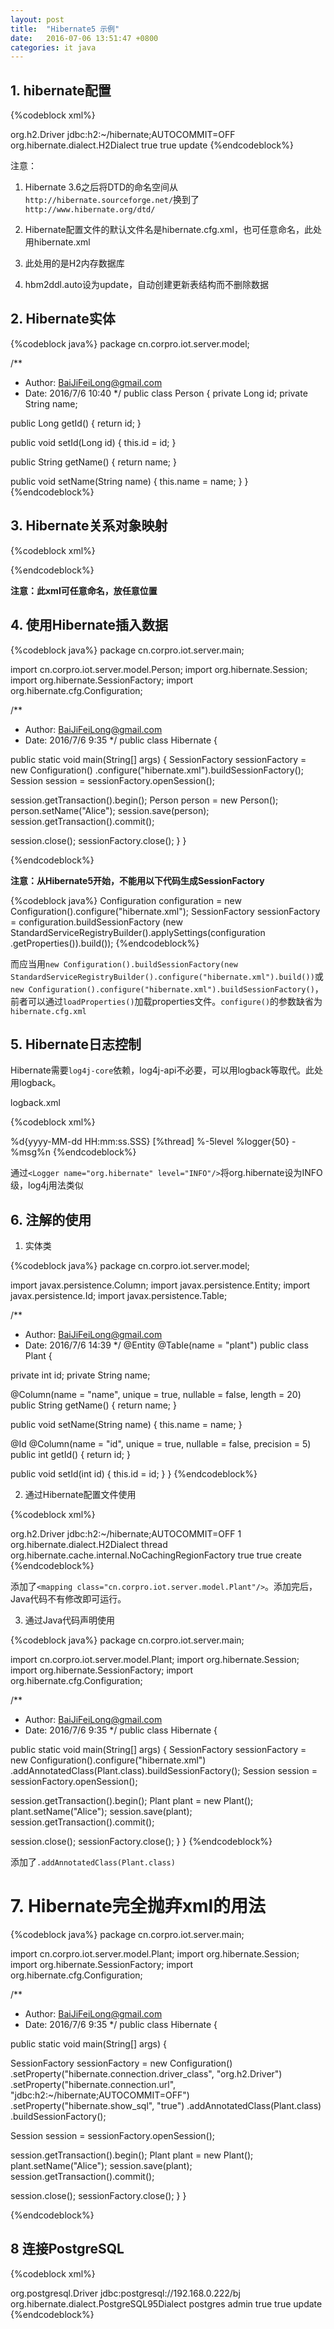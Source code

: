 ```yaml
---
layout: post
title:  "Hibernate5 示例"
date:   2016-07-06 13:51:47 +0800
categories: it java
---
```


## 1. hibernate配置

{%codeblock xml%}
<?xml version="1.0" encoding="UTF-8" ?>
<!DOCTYPE hibernate-configuration PUBLIC
"-//Hibernate/Hibernate Configuration DTD 3.0//EN"
"http://www.hibernate.org/dtd/hibernate-configuration-3.0.dtd">

<hibernate-configuration>
<session-factory>
<property name="connection.driver_class">org.h2.Driver</property>
<property name="connection.url">jdbc:h2:~/hibernate;AUTOCOMMIT=OFF</property>
<property name="dialect">org.hibernate.dialect.H2Dialect</property>
<property name="show_sql">true</property>
<property name="format_sql">true</property>
<property name="hbm2ddl.auto">update</property>
<mapping resource="hibernate-mapping/person.xml"/>
</session-factory>
</hibernate-configuration>
{%endcodeblock%}

注意：

1. Hibernate 3.6之后将DTD的命名空间从`http://hibernate.sourceforge.net/`换到了`http://www.hibernate.org/dtd/`

2. Hibernate配置文件的默认文件名是hibernate.cfg.xml，也可任意命名，此处用hibernate.xml

3. 此处用的是H2内存数据库

4. hbm2ddl.auto设为update，自动创建更新表结构而不删除数据

## 2. Hibernate实体

{%codeblock java%}
package cn.corpro.iot.server.model;

/**
* Author: BaiJiFeiLong@gmail.com
* Date: 2016/7/6 10:40
*/
public class Person {
private Long id;
private String name;

public Long getId() {
return id;
}

public void setId(Long id) {
this.id = id;
}

public String getName() {
return name;
}

public void setName(String name) {
this.name = name;
}
}
{%endcodeblock%}

## 3. Hibernate关系对象映射

{%codeblock xml%}
<?xml version="1.0" encoding="UTF-8"?>
<!DOCTYPE hibernate-mapping PUBLIC
"-//Hibernate/Hibernate Mapping DTD 3.0//EN"
"http://www.hibernate.org/dtd/hibernate-mapping-3.0.dtd">
<hibernate-mapping>
<class name="cn.corpro.iot.server.model.Person" table="person">
<id name="id" column="id">
<generator class="native"></generator>
</id>
<property name="name" column="name"></property>
</class>
</hibernate-mapping>
{%endcodeblock%}

**注意：此xml可任意命名，放任意位置**

## 4. 使用Hibernate插入数据

{%codeblock java%}
package cn.corpro.iot.server.main;

import cn.corpro.iot.server.model.Person;
import org.hibernate.Session;
import org.hibernate.SessionFactory;
import org.hibernate.cfg.Configuration;

/**
* Author: BaiJiFeiLong@gmail.com
* Date: 2016/7/6 9:35
*/
public class Hibernate {

public static void main(String[] args) {
SessionFactory sessionFactory = new Configuration()
.configure("hibernate.xml").buildSessionFactory();
Session session = sessionFactory.openSession();

session.getTransaction().begin();
Person person = new Person();
person.setName("Alice");
session.save(person);
session.getTransaction().commit();

session.close();
sessionFactory.close();
}
}

{%endcodeblock%}

**注意：从Hibernate5开始，不能用以下代码生成SessionFactory**

{%codeblock java%}
Configuration configuration = new Configuration().configure("hibernate.xml");
SessionFactory sessionFactory = configuration.buildSessionFactory
(new StandardServiceRegistryBuilder().applySettings(configuration
.getProperties()).build());
{%endcodeblock%}

而应当用`new Configuration().buildSessionFactory(new StandardServiceRegistryBuilder().configure("hibernate.xml").build())`或`new Configuration().configure("hibernate.xml").buildSessionFactory()`，前者可以通过`loadProperties()`加载properties文件。`configure()`的参数缺省为`hibernate.cfg.xml`

## 5. Hibernate日志控制

Hibernate需要`log4j-core`依赖，log4j-api不必要，可以用logback等取代。此处用logback。

logback.xml

{%codeblock xml%}
<?xml version="1.0" encoding="UTF-8"?>
<configuration>
<Logger name="org.hibernate" level="INFO"/>

<root level="DEBUG">
<appender name="STDOUT" class="ch.qos.logback.core.ConsoleAppender">
<encoder class="ch.qos.logback.classic.encoder.PatternLayoutEncoder">
<pattern>%d{yyyy-MM-dd HH:mm:ss.SSS} [%thread] %-5level %logger{50} - %msg%n</pattern>
</encoder>
</appender>
</root>
</configuration>
{%endcodeblock%}

通过`<Logger name="org.hibernate" level="INFO"/>`将org.hibernate设为INFO级，log4j用法类似

## 6. 注解的使用

1. 实体类

{%codeblock java%}
package cn.corpro.iot.server.model;

import javax.persistence.Column;
import javax.persistence.Entity;
import javax.persistence.Id;
import javax.persistence.Table;

/**
* Author: BaiJiFeiLong@gmail.com
* Date: 2016/7/6 14:39
*/
@Entity
@Table(name = "plant")
public class Plant {

private int id;
private String name;

@Column(name = "name", unique = true, nullable = false, length = 20)
public String getName() {
return name;
}

public void setName(String name) {
this.name = name;
}

@Id
@Column(name = "id", unique = true, nullable = false, precision = 5)
public int getId() {
return id;
}

public void setId(int id) {
this.id = id;
}
}
{%endcodeblock%}

2. 通过Hibernate配置文件使用

{%codeblock xml%}
<?xml version="1.0" encoding="UTF-8" ?>
<!DOCTYPE hibernate-configuration PUBLIC
"-//Hibernate/Hibernate Configuration DTD 3.0//EN"
"http://www.hibernate.org/dtd/hibernate-configuration-3.0.dtd">

<hibernate-configuration>
<session-factory>
<property name="connection.driver_class">org.h2.Driver</property>
<property name="connection.url">jdbc:h2:~/hibernate;AUTOCOMMIT=OFF</property>
<property name="connection.username"></property>
<property name="connection.password"></property>
<property name="connection.pool_size">1</property>
<property name="dialect">org.hibernate.dialect.H2Dialect</property>
<property name="current_session_context_class">thread</property>
<property name="cache.provider_class">org.hibernate.cache.internal.NoCachingRegionFactory</property>
<property name="show_sql">true</property>
<property name="format_sql">true</property>
<property name="hbm2ddl.auto">create</property>
<mapping resource="hibernate-mapping/person.xml"/>
<mapping class="cn.corpro.iot.server.model.Plant"/>
</session-factory>
</hibernate-configuration>
{%endcodeblock%}

添加了`<mapping class="cn.corpro.iot.server.model.Plant"/>`。添加完后，Java代码不有修改即可运行。

3. 通过Java代码声明使用

{%codeblock java%}
package cn.corpro.iot.server.main;

import cn.corpro.iot.server.model.Plant;
import org.hibernate.Session;
import org.hibernate.SessionFactory;
import org.hibernate.cfg.Configuration;

/**
* Author: BaiJiFeiLong@gmail.com
* Date: 2016/7/6 9:35
*/
public class Hibernate {

public static void main(String[] args) {
SessionFactory sessionFactory = new Configuration().configure("hibernate.xml")
.addAnnotatedClass(Plant.class).buildSessionFactory();
Session session = sessionFactory.openSession();

session.getTransaction().begin();
Plant plant = new Plant();
plant.setName("Alice");
session.save(plant);
session.getTransaction().commit();

session.close();
sessionFactory.close();
}
}
{%endcodeblock%}

添加了`.addAnnotatedClass(Plant.class)`

# 7. Hibernate完全抛弃xml的用法

{%codeblock java%}
package cn.corpro.iot.server.main;

import cn.corpro.iot.server.model.Plant;
import org.hibernate.Session;
import org.hibernate.SessionFactory;
import org.hibernate.cfg.Configuration;

/**
* Author: BaiJiFeiLong@gmail.com
* Date: 2016/7/6 9:35
*/
public class Hibernate {

public static void main(String[] args) {

SessionFactory sessionFactory = new Configuration()
.setProperty("hibernate.connection.driver_class", "org.h2.Driver")
.setProperty("hibernate.connection.url", "jdbc:h2:~/hibernate;AUTOCOMMIT=OFF")
.setProperty("hibernate.show_sql", "true")
.addAnnotatedClass(Plant.class)
.buildSessionFactory();

Session session = sessionFactory.openSession();

session.getTransaction().begin();
Plant plant = new Plant();
plant.setName("Alice");
session.save(plant);
session.getTransaction().commit();

session.close();
sessionFactory.close();
}
}

{%endcodeblock%}

## 8 连接PostgreSQL

{%codeblock xml%}
<?xml version="1.0" encoding="UTF-8" ?>
<!DOCTYPE hibernate-configuration PUBLIC
"-//Hibernate/Hibernate Configuration DTD 3.0//EN"
"http://www.hibernate.org/dtd/hibernate-configuration-3.0.dtd">

<hibernate-configuration>
<session-factory>
<property name="connection.driver_class">org.postgresql.Driver</property>
<property name="connection.url">jdbc:postgresql://192.168.0.222/bj</property>
<property name="dialect">org.hibernate.dialect.PostgreSQL95Dialect</property>
<property name="connection.username">postgres</property>
<property name="connection.password">admin</property>
<property name="show_sql">true</property>
<property name="format_sql">true</property>
<property name="hbm2ddl.auto">update</property>
<mapping resource="hibernate-mapping/person.xml"/>
</session-factory>
</hibernate-configuration>
{%endcodeblock%}
